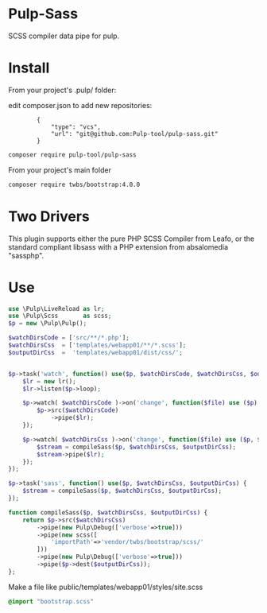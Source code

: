 Pulp-Sass
====

SCSS compiler data pipe for pulp.


Install
===

From your project's .pulp/ folder:


edit composer.json to add new repositories:
```
        {
            "type": "vcs",
            "url": "git@github.com:Pulp-tool/pulp-sass.git"
        }
```

```bash
composer require pulp-tool/pulp-sass
```

From your project's main folder
```bash
composer require twbs/bootstrap:4.0.0
```

Two Drivers
===
This plugin supports either the pure PHP SCSS Compiler from Leafo, or the standard compliant libsass with a PHP extension from absalomedia "sassphp".


Use
===
```php
use \Pulp\LiveReload as lr;                                                                                                                                           
use \Pulp\Scss       as scss;
$p = new \Pulp\Pulp(); 

$watchDirsCode = ['src/**/*.php'];
$watchDirsCss  = ['templates/webapp01/**/*.scss'];
$outputDirCss  =  'templates/webapp01/dist/css/';


$p->task('watch', function() use($p, $watchDirsCode, $watchDirsCss, $outputDirCss) {
    $lr = new lr(); 
    $lr->listen($p->loop);

    $p->watch( $watchDirsCode )->on('change', function($file) use ($p) {
        $p->src($watchDirsCode) 
            ->pipe($lr);
    });       

    $p->watch( $watchDirsCss )->on('change', function($file) use ($p, $outputDirCss) {
        $stream = compileSass($p, $watchDirsCss, $outputDirCss);
        $stream->pipe($lr);
    });   
});   

$p->task('sass', function() use($p, $watchDirsCss, $outputDirCss) {
    $stream = compileSass($p, $watchDirsCss, $outputDirCss);
});   

function compileSass($p, $watchDirsCss, $outputDirCss) {
    return $p->src($watchDirsCss)
        ->pipe(new Pulp\Debug(['verbose'=>true]))
        ->pipe(new scss([
			'importPath'=>'vendor/twbs/bootstrap/scss/'
		]))
        ->pipe(new Pulp\Debug(['verbose'=>true]))
        ->pipe($p->dest($outputDirCss));
};  
```

Make a file like public/templates/webapp01/styles/site.scss

```css
@import "bootstrap.scss"
```
